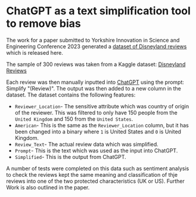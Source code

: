 # ChatGPT as a text simplification tool to remove bias
The work for a paper submitted to Yorkshire Innovation in Science and Engineering Conference 2023 generated a [dataset of Disneyland reviews](https://github.com/CharmaineBarker/ChatGPT-A-text-simplification-tool-as-an-application-for-removing-bias/blob/main/disneyReviewsSimplified.csv) which is released here.

The sample of 300 reviews was taken from a Kaggle dataset: [Disneyland Reviews](https://www.kaggle.com/datasets/arushchillar/disneyland-reviews)

Each review was then manually inputted into [ChatGPT](https://chat.openai.com/) using the prompt: Simplify "(Review)". The output was then added to a new column in the dataset. The dataset contains the following features:

* `Reviewer_Location`- The sensitive attribute which was country of origin of the reviewer. This was filtered to only have 150 people from the `United Kingdom` and 150 from the `United States`.
* `American`- This is the same as the `Reviewer_Location` column, but it has been changed into a binary where `1` is United States and `0` is United Kingdom.
* `Review_Text`- The actual review data which was simplified.
* `Prompt`- This is the text which was used as the input into ChatGPT.
* `Simplified`- This is the output from ChatGPT.

A number of tests were completed on this data such as sentiment analysis to check the reviews kept the same meaning and classification of thje reviews into one of the two protected characteristics (UK or US). Further Work is also outlined in the paper.
